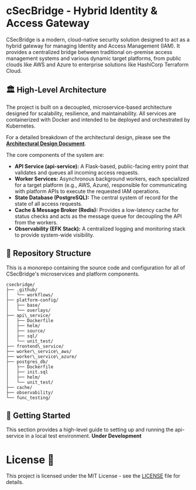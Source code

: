 # **cSecBridge \- Hybrid Identity & Access Gateway**

CSecBridge is a modern, cloud-native security solution designed to act as a hybrid gateway for managing Identity and Access Management (IAM). It provides a centralized bridge between traditional on-premise access management systems and various dynamic target platforms, from public clouds like AWS and Azure to enterprise solutions like HashiCorp Terraform Cloud.

## **🏛️ High-Level Architecture**

The project is built on a decoupled, microservice-based architecture designed for scalability, resilience, and maintainability. All services are containerized with Docker and intended to be deployed and orchestrated by Kubernetes.

For a detailed breakdown of the architectural design, please see the [**Architectural Design Document**](https://www.google.com/search?q=./csecbridge_architecture.md).

The core components of the system are:

* **API Service (api-service):** A Flask-based, public-facing entry point that validates and queues all incoming access requests.  
* **Worker Services:** Asynchronous background workers, each specialized for a target platform (e.g., AWS, Azure), responsible for communicating with platform APIs to execute the requested IAM operations.  
* **State Database (PostgreSQL):** The central system of record for the state of all access requests.  
* **Cache & Message Broker (Redis):** Provides a low-latency cache for status checks and acts as the message queue for decoupling the API from the workers.  
* **Observability (EFK Stack):** A centralized logging and monitoring stack to provide system-wide visibility.

## **📁 Repository Structure**

This is a monorepo containing the source code and configuration for all of CSecBridge's microservices and platform components.

```
csecbridge/
├── .github/
│   └── workflows/
├── platform-config/
│   ├── base/
│   └── overlays/
├── api\_service/
│   ├── Dockerfile
│   ├── helm/
│   ├── source/
│   ├── sql/
│   └── unit_test/
├── frontend\_service/
├── worker\_service\_aws/
├── worker\_service\_azure/
├── postgres_db/
│   ├── Dockerfile
│   ├── init.sql
│   ├── helm/
│   └── unit_test/
├── cache/
├── observability/
└── func_testing/
```

## **🚀 Getting Started**

This section provides a high-level guide to setting up and running the api-service in a local test environment.
**Under Development**

# License 📄
This project is licensed under the MIT License - see the [LICENSE](LICENSE) file for details.
